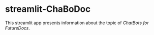 # streamlit-ChaBoDoc
This streamlit app presents information about the topic of *ChatBots for FutureDocs*.
